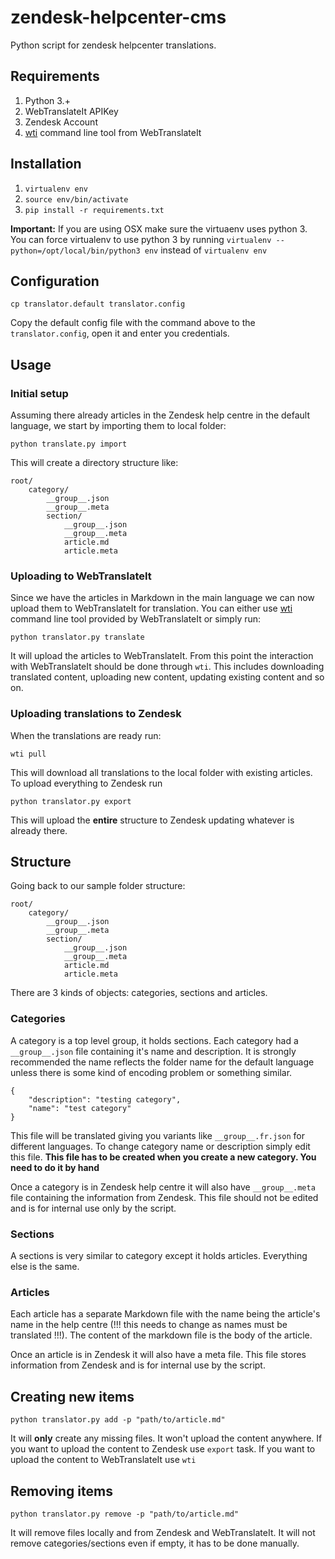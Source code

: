 zendesk-helpcenter-cms
===================

Python script for zendesk helpcenter translations.

## Requirements

1. Python 3.+
2. WebTranslateIt APIKey
3. Zendesk Account
4. [wti](https://webtranslateit.com/en/tour/external_tools) command line tool from WebTranslateIt

## Installation

1. `virtualenv env`
2. `source env/bin/activate`
3. `pip install -r requirements.txt`

**Important:** If you are using OSX make sure the virtuaenv uses python 3. You can force virtualenv to use python 3 by running `virtualenv --python=/opt/local/bin/python3 env` instead of `virtualenv env`

## Configuration

    cp translator.default translator.config
    
Copy the default config file with the command above to the `translator.config`, open it and enter you credentials.

## Usage

### Initial setup

Assuming there already articles in the Zendesk help centre in the default language, we start by importing them to local folder:

`python translate.py import`

This will create a directory structure like:

```
root/
	category/
		__group__.json
		__group__.meta
		section/
			__group__.json
			__group__.meta
			article.md
			article.meta
```

### Uploading to WebTranslateIt

Since we have the articles in Markdown in the main language we can now upload them to WebTranslateIt for translation. You can either use [wti](https://webtranslateit.com/en/tour/external_tools) command line tool provided by WebTranslateIt or simply run:

`python translator.py translate`

It will upload the articles to WebTranslateIt. From this point the interaction with WebTranslateIt should be done through `wti`. This includes downloading translated content, uploading new content, updating existing content and so on.

### Uploading translations to Zendesk

When the translations are ready run:

`wti pull`

This will download all translations to the local folder with existing articles. To upload everything to Zendesk run

`python translator.py export`

This will upload the **entire** structure to Zendesk updating whatever is already there.

## Structure

Going back to our sample folder structure:

```
root/
	category/
		__group__.json
		__group__.meta
		section/
			__group__.json
			__group__.meta
			article.md
			article.meta
```

There are 3 kinds of objects: categories, sections and articles.

### Categories

A category is a top level group, it holds sections. Each category had a `__group__.json` file containing it's name and description. It is strongly recommended the name reflects the folder name for the default language unless there is some kind of encoding problem or something similar.

```
{
    "description": "testing category",
    "name": "test category"
}
```

This file will be translated giving you variants like `__group__.fr.json` for different languages. To change category name or description simply edit this file. **This file has to be created when you create a new category. You need to do it by hand**

Once a category is in Zendesk help centre it will also have `__group__.meta` file containing the information from Zendesk. This file should not be edited and is for internal use only by the script.

### Sections

A sections is very similar to category except it holds articles. Everything else is the same.

### Articles

Each article has a separate Markdown file with the name being the article's name in the help centre (!!! this needs to change as names must be translated !!!). The content of the markdown file is the body of the article.

Once an article is in Zendesk it will also have a meta file. This file stores information from Zendesk and is for internal use by the script.

## Creating new items

```
python translator.py add -p "path/to/article.md"
```

It will **only** create any missing files. It won't upload the content anywhere. If you want to upload the content to Zendesk use `export` task. If you want to upload the content to WebTranslateIt use `wti`

## Removing items

```
python translator.py remove -p "path/to/article.md"
```

It will remove files locally and from Zendesk and WebTranslateIt. It will not remove categories/sections even if empty, it has to be done manually.
